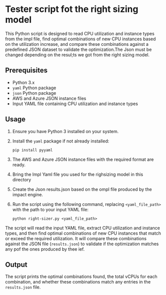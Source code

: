# Tester script fot the right sizing model 

This Python script is designed to read CPU utilization and instance types from the impl file, find optimal combinations of new CPU instances based on the utilization increase, and compare these combinations against a predefined JSON dataset to validate the optimization.The Json must be changed depending on the resul;ts we got from the right sizing model.

## Prerequisites

- Python 3.x
- `yaml` Python package
- `json` Python package
- AWS and Azure JSON instance files
- Input YAML file containing CPU utilization and instance types

## Usage

1. Ensure you have Python 3 installed on your system.
2. Install the `yaml` package if not already installed:

   ```
   pip install pyyaml
   ```

3. The AWS and Azure JSON instance files with the required format are ready.
4. Bring the Impl Yaml file you used for the righsizing model in this directory
5. Create the Json results.json based on the ompl file produced by the impact engine.
6. Run the script using the following command, replacing `<yaml_file_path>` with the path to your input YAML file:

   ```
   python right-sizer.py <yaml_file_path>
   ```

The script will read the input YAML file, extract CPU utilization and instance types, and then find optimal combinations of new CPU instances that match or exceed the required utilization. It will compare these combinations against the JSON file (`results.json`) to validate if the optimization matches any pof the ones produced by thee ief.



## Output

The script prints the optimal combinations found, the total vCPUs for each combination, and whether these combinations match any entries in the `results.json` file.

